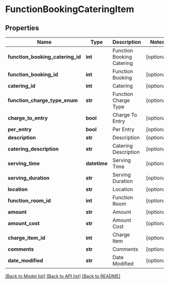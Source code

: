 # FunctionBookingCateringItem

## Properties
Name | Type | Description | Notes
------------ | ------------- | ------------- | -------------
**function_booking_catering_id** | **int** | Function Booking Catering | [optional] 
**function_booking_id** | **int** | Function Booking | [optional] 
**catering_id** | **int** | Catering | [optional] 
**function_charge_type_enum** | **str** | Function Charge Type | [optional] 
**charge_to_entry** | **bool** | Charge To Entry | [optional] 
**per_entry** | **bool** | Per Entry | [optional] 
**description** | **str** | Description | [optional] 
**catering_description** | **str** | Catering Description | [optional] 
**serving_time** | **datetime** | Serving Time | [optional] 
**serving_duration** | **str** | Serving Duration | [optional] 
**location** | **str** | Location | [optional] 
**function_room_id** | **int** | Function Room | [optional] 
**amount** | **str** | Amount | [optional] 
**amount_cost** | **str** | Amount Cost | [optional] 
**charge_item_id** | **int** | Charge Item | [optional] 
**comments** | **str** | Comments | [optional] 
**date_modified** | **str** | Date Modified | [optional] 

[[Back to Model list]](../README.md#documentation-for-models) [[Back to API list]](../README.md#documentation-for-api-endpoints) [[Back to README]](../README.md)


